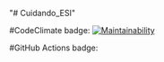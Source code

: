 "# Cuidando_ESI" 

#CodeClimate badge: [![Maintainability](https://api.codeclimate.com/v1/badges/bbe2736330a7c06d6c66/maintainability)](https://codeclimate.com/github/LarissaTerto/website-vuejs/maintainability)

#GitHub Actions badge: 
